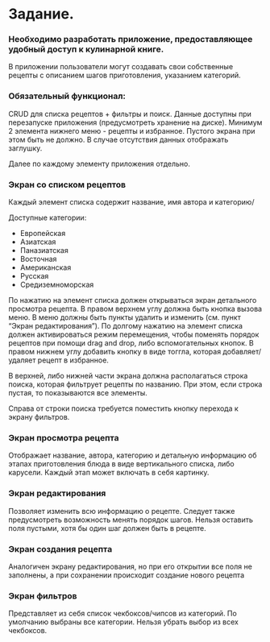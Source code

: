 # Задание.
###  Hеобходимо разработать приложение, предоставляющее удобный доступ к кулинарной книге.

В приложении пользователи могут создавать свои собственные рецепты с описанием шагов приготовления, указанием категорий.

### Обязательный функционал:

CRUD для списка рецептов + фильтры и поиск.
Данные доступны при перезапуске приложения (предусмотреть хранение на диске).
Минимум 2 элемента нижнего меню - рецепты и избранное. Пустого экрана при этом быть не должно. В случае отсутствия данных отображать заглушку.

Далее по каждому элементу приложения отдельно.

### Экран со списком рецептов
Каждый элемент списка содержит название, имя автора и категорию/

 Доступные категории:
  - Европейская
  - Азиатская
  - Паназиатская
  - Восточная
  - Американская
  - Русская
  - Средиземноморская
  
По нажатию на элемент списка должен открываться экран детального просмотра рецепта. В правом верхнем углу должна быть кнопка вызова меню. В меню должны быть пункты удалить и изменить (см. пункт “Экран редактирования”). По долгому нажатию на элемент списка должен активироваться режим перемещения, чтобы поменять порядок рецептов при помощи drag and drop, либо вспомогательных кнопок. В правом нижнем углу добавить кнопку в виде тоггла, которая добавляет/удаляет рецепт в избранное.

В верхней, либо нижней части экрана должна располагаться строка поиска, которая фильтрует рецепты по названию. При этом, если строка пустая, то показываются все элементы.

Справа от строки поиска требуется поместить кнопку перехода к экрану фильтров.

### Экран просмотра рецепта
Отображает название, автора, категорию и детальную информацию об этапах приготовления блюда в виде вертикального списка, либо карусели. Каждый этап может включать в себя картинку.

### Экран редактирования
Позволяет изменить всю информацию о рецепте. Следует также предусмотреть возможность менять порядок шагов. Нельзя оставить поля пустыми, хотя бы один шаг должен быть в рецепте.

### Экран создания рецепта
Аналогичен экрану редактирования, но при его открытии все поля не заполнены, а при сохранении происходит создание нового рецепта

### Экран фильтров
Представляет из себя список чекбоксов/чипсов из категорий. По умолчанию выбраны все категории. Нельзя убрать выбор из всех чекбоксов.
